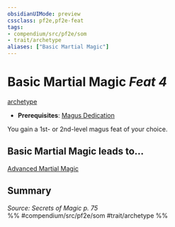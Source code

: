 ```yaml
---
obsidianUIMode: preview
cssclass: pf2e,pf2e-feat
tags:
- compendium/src/pf2e/som
- trait/archetype
aliases: ["Basic Martial Magic"]
---
```

# Basic Martial Magic  *Feat 4*  
[archetype](archetype.md "Archetype Feat Trait")  

- **Prerequisites**: [Magus Dedication](magus-dedication-som.md)

You gain a 1st- or 2nd-level magus feat of your choice.

## Basic Martial Magic leads to...

[Advanced Martial Magic](advanced-martial-magic-som.md)

## Summary

*Source: Secrets of Magic p. 75*  
%% #compendium/src/pf2e/som #trait/archetype %%